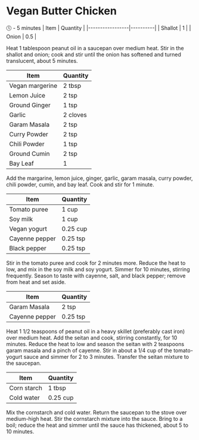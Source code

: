# Vegan Butter Chicken 

:clock5: - 5 minutes
| Item            | Quantity | 
|-----------------|----------|
| Shallot         | 1        |
| Onion           | 0.5      |

Heat 1 tablespoon peanut oil in a saucepan over medium heat. Stir in the shallot and onion; cook and stir until the onion has softened and turned translucent, about 5 minutes. 

| Item            | Quantity | 
|-----------------|----------|
| Vegan margerine | 2 tbsp   |
| Lemon Juice     | 2 tsp    |
| Ground Ginger   | 1 tsp    |
| Garlic          | 2 cloves |
| Garam Masala    | 2 tsp    |
| Curry Powder    | 2 tsp    |
| Chili Powder    | 1 tsp    |
| Ground Cumin    | 2 tsp    |
| Bay Leaf        | 1        |

Add the margarine, lemon juice, ginger, garlic, garam masala, curry powder, chili powder, cumin, and bay leaf. Cook and stir for 1 minute.

| Item            | Quantity | 
|-----------------|----------|
| Tomato puree    | 1 cup    |
| Soy milk        | 1 cup    |
| Vegan yogurt    | 0.25 cup |
| Cayenne pepper  | 0.25 tsp |
| Black pepper    | 0.25 tsp |

Stir in the tomato puree and cook for 2 minutes more. Reduce the heat to low, and mix in the soy milk and soy yogurt. Simmer for 10 minutes, stirring frequently. Season to taste with cayenne, salt, and black pepper; remove from heat and set aside.

| Item            | Quantity | 
|-----------------|----------|
| Garam Masala    | 2 tsp    |
| Cayenne pepper  | 0.25 tsp |

Heat 1 1/2 teaspoons of peanut oil in a heavy skillet (preferably cast iron) over medium heat. Add the seitan and cook, stirring constantly, for 10 minutes. Reduce the heat to low and season the seitan with 2 teaspoons garam masala and a pinch of cayenne. Stir in about a 1/4 cup of the tomato-yogurt sauce and simmer for 2 to 3 minutes. Transfer the seitan mixture to the saucepan.

| Item            | Quantity | 
|-----------------|----------|
| Corn starch     | 1 tbsp   |
| Cold water      | 0.25 cup |

Mix the cornstarch and cold water. Return the saucepan to the stove over medium-high heat. Stir the cornstarch mixture into the sauce. Bring to a boil; reduce the heat and simmer until the sauce has thickened, about 5 to 10 minutes.

